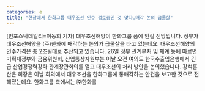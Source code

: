 ```yaml
---
categories: e
title: "현장에서 한화그룹 대우조선 인수 검토중인 것 맞다…매각 논의 급물살"
---
```

[인포스탁데일리=이동희 기자] 대우조선해양이 한화그룹 품에 안길 전망입니다. 정부가 대우조선해양을 (주)한화에 매각하는 논의가 급물살을 타고 있는데요. 대우조선해양의 인수가격은 총 2조원대로 추산되고 있습니다. 26일 정부 관계부처 및 재계 등에 따르면 기획재정부와 금융위원회, 산업통상자원부는 이날 오전 여의도 한국수출입은행에서 긴급 산업경쟁력강화 관계장관회의를 열고 대우조선의 처리 방안을 논의했습니다. 강석훈 산은 회장은 이날 회의에서 대우조선을 한화그룹에 통매각하는 안건을 보고한 것으로 전해졌는데요. 한화그룹 측에서는 ㈜한화를